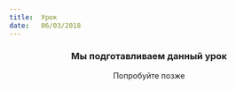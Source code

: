 ```yaml
---
title:  Урок
date:   06/03/2018
---
```


### <center>Мы подготавливаем данный урок</center>
<center>Попробуйте позже</center>